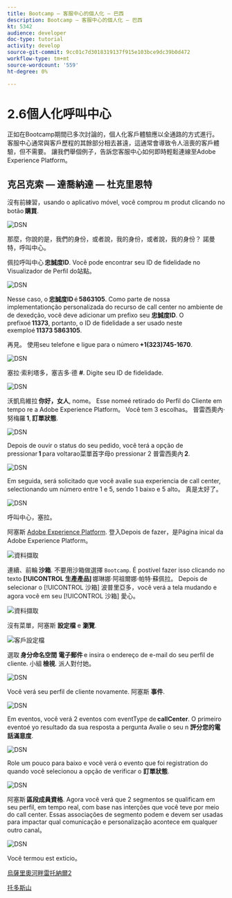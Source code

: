 ```yaml
---
title: Bootcamp — 客服中心的個人化 — 巴西
description: Bootcamp — 客服中心的個人化 — 巴西
kt: 5342
audience: developer
doc-type: tutorial
activity: develop
source-git-commit: 9cc01c7d3018319137f915e103bce9dc39b0d472
workflow-type: tm+mt
source-wordcount: '559'
ht-degree: 0%

---
```


# 2.6個人化呼叫中心

正如在Bootcamp期間已多次討論的，個人化客戶體驗應以全通路的方式進行。 客服中心通常與客戶歷程的其餘部分相去甚遠，這通常會導致令人沮喪的客戶體驗，但不需要。 讓我們舉個例子，告訴您客服中心如何即時輕鬆連線至Adobe Experience Platform。

## 克呂克索 — 達喬納達 — 杜克里恩特

沒有前練習，usando o aplicativo móvel, você comprou m produt clicando no botão **購買**.

![DSN](./images/app20.png)

那麼，你說的是，我們的身份，或者說，我的身份，或者說，我的身份？ 諾曼特，呼叫中心。

佩拉呼叫中心 **忠誠度ID**. Você pode encontrar seu ID de fidelidade no Visualizador de Perfil do站點。

![DSN](./images/cc1.png)

Nesse caso, o **忠誠度ID** é **5863105**. Como parte de nossa implementationção personalizada do recurso de call center no ambiente de de dexedção, você deve adicionar um prefixo seu **忠誠度ID**. O prefixoé **11373**, portanto, o ID de fidelidade a ser usado neste exemploé **11373 5863105**.

再見。 使用seu telefone e ligue para o número **+1(323)745-1670**.

![DSN](./images/cc2.png)

塞拉·索利塔多，塞吉多·德 **#**. Digite seu ID de fidelidade.

![DSN](./images/cc3.png)

沃凱烏維拉 **你好，女人**, nome。 Esse nomeé retirado do Perfil do Cliente em tempo re a Adobe Experience Platform。 Você tem 3 escolhas。 普雷西奧內·努梅羅 **1**, **訂單狀態**.

![DSN](./images/cc4.png)

Depois de ouvir o status do seu pedido, você terá a opção de pressionar **1** para voltarao菜單首字母o pressionar 2 普雷西奧內 **2**.

![DSN](./images/cc5.png)

Em seguida, será solicitado que você avalie sua experiencia de call center, selectionando um número entre 1 e 5, sendo 1 baixo e 5 alto。 真是太好了。

![DSN](./images/cc6.png)

呼叫中心，塞拉。

阿塞斯 [Adobe Experience Platform](https://experience.adobe.com/platform). 登入Depois de fazer，是Página inical da Adobe Experience Platform。

![資料擷取](./images/home.png)

連續、前輪 **沙箱**. 不要用沙箱做選擇 ``Bootcamp``. É postível fazer isso clicando no texto **[!UICONTROL 生產產品]** 娜琳娜·阿祖爾娜·帕特·蘇佩拉。 Depois de selecionar o [!UICONTROL 沙箱] 波普里亞多，você verá a tela mudando e agora você em seu [!UICONTROL 沙箱] 愛心。

![資料擷取](./images/sb1.png)

沒有菜單，阿塞斯 **設定檔** e **瀏覽**.

![客戶設定檔](./images/homemenu.png)

選取 **身分命名空間** **電子郵件** e insira o endereço de e-mail do seu perfil de cliente. 小組 **檢視**. 派人對付她。

![DSN](./images/cc7.png)

Você verá seu perfil de cliente novamente. 阿塞斯 **事件**.

![DSN](./images/cc8.png)

Em eventos, você verá 2 eventos com eventType de **callCenter**. O primeiro eventoé yo resultado da sua resposta a pergunta Avalie o seu n **評分您的電話滿意度**.

![DSN](./images/cc9.png)

Role um pouco para baixo e você verá o evento que foi registration do quando você selecionou a opção de verificar o **訂單狀態**.

![DSN](./images/cc10.png)

阿塞斯 **區段成員資格**. Agora você verá que 2 segmentos se qualificam em seu perfil, em tempo real, com base nas interções que você teve por meio do call center. Essas associações de segmento podem e devem ser usadas para impactar qual comunicação e personalização acontece em qualquer outro canal。

![DSN](./images/cc11.png)

Você termou est exticio。

[烏薩里奧河畔雷托納爾2](./uc2.md)

[托多斯山](../../overview.md)
